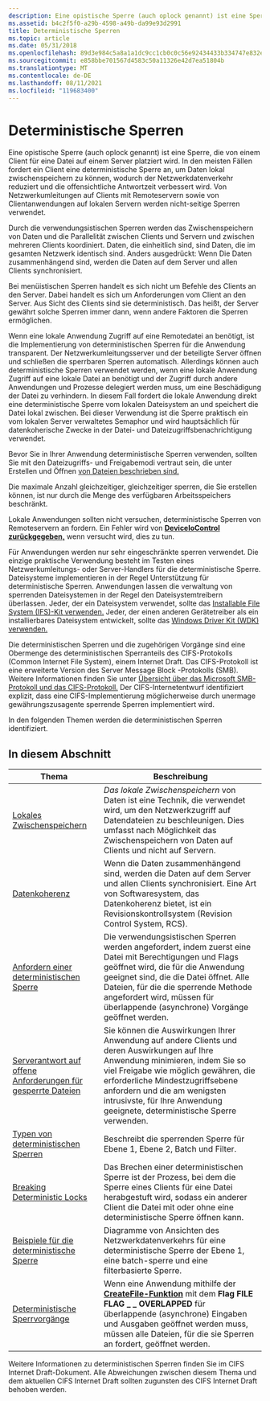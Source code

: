 ```yaml
---
description: Eine opistische Sperre (auch oplock genannt) ist eine Sperre, die von einem Client für eine Datei auf einem Server platziert wird.
ms.assetid: b4c2f5f0-a29b-4598-a49b-da99e93d2991
title: Deterministische Sperren
ms.topic: article
ms.date: 05/31/2018
ms.openlocfilehash: 89d3e984c5a8a1a1dc9cc1cb0c0c56e92434433b334747e832ea7f3bdf62d3da
ms.sourcegitcommit: e858bbe701567d4583c50a11326e42d7ea51804b
ms.translationtype: MT
ms.contentlocale: de-DE
ms.lasthandoff: 08/11/2021
ms.locfileid: "119683400"
---
```

# <a name="opportunistic-locks"></a>Deterministische Sperren

Eine opistische Sperre (auch oplock genannt) ist eine Sperre, die von einem Client für eine Datei auf einem Server platziert wird. In den meisten Fällen fordert ein Client eine deterministische Sperre an, um Daten lokal zwischenspeichern zu können, wodurch der Netzwerkdatenverkehr reduziert und die offensichtliche Antwortzeit verbessert wird. Von Netzwerkumleitungen auf Clients mit Remoteservern sowie von Clientanwendungen auf lokalen Servern werden nicht-seitige Sperren verwendet.

Durch die verwendungsistischen Sperren werden das Zwischenspeichern von Daten und die Parallelität zwischen Clients und Servern und zwischen mehreren Clients koordiniert. Daten, die einheitlich sind, sind Daten, die im gesamten Netzwerk identisch sind. Anders ausgedrückt: Wenn Die Daten zusammenhängend sind, werden die Daten auf dem Server und allen Clients synchronisiert.

Bei menüistischen Sperren handelt es sich nicht um Befehle des Clients an den Server. Dabei handelt es sich um Anforderungen vom Client an den Server. Aus Sicht des Clients sind sie deterministisch. Das heißt, der Server gewährt solche Sperren immer dann, wenn andere Faktoren die Sperren ermöglichen.

Wenn eine lokale Anwendung Zugriff auf eine Remotedatei an benötigt, ist die Implementierung von deterministischen Sperren für die Anwendung transparent. Der Netzwerkumleitungsserver und der beteiligte Server öffnen und schließen die sperrbaren Sperren automatisch. Allerdings können auch deterministische Sperren verwendet werden, wenn eine lokale Anwendung Zugriff auf eine lokale Datei an benötigt und der Zugriff durch andere Anwendungen und Prozesse delegiert werden muss, um eine Beschädigung der Datei zu verhindern. In diesem Fall fordert die lokale Anwendung direkt eine deterministische Sperre vom lokalen Dateisystem an und speichert die Datei lokal zwischen. Bei dieser Verwendung ist die Sperre praktisch ein vom lokalen Server verwaltetes Semaphor und wird hauptsächlich für datenkoherische Zwecke in der Datei- und Dateizugriffsbenachrichtigung verwendet.

Bevor Sie in Ihrer Anwendung deterministische Sperren verwenden, sollten Sie mit den Dateizugriffs- und Freigabemodi vertraut sein, die unter Erstellen und Öffnen [von Dateien beschrieben sind.](creating-and-opening-files.md)

Die maximale Anzahl gleichzeitiger, gleichzeitiger sperren, die Sie erstellen können, ist nur durch die Menge des verfügbaren Arbeitsspeichers beschränkt.

Lokale Anwendungen sollten nicht versuchen, deterministische Sperren von Remoteservern an fordern. Ein Fehler wird von [**DeviceIoControl zurückgegeben,**](/windows/desktop/api/ioapiset/nf-ioapiset-deviceiocontrol) wenn versucht wird, dies zu tun.

Für Anwendungen werden nur sehr eingeschränkte sperren verwendet. Die einzige praktische Verwendung besteht im Testen eines Netzwerkumleitungs- oder Server-Handlers für die deterministische Sperre. Dateisysteme implementieren in der Regel Unterstützung für deterministische Sperren. Anwendungen lassen die verwaltung von sperrenden Dateisystemen in der Regel den Dateisystemtreibern überlassen. Jeder, der ein Dateisystem verwendet, sollte das [Installable File System (IFS)-Kit verwenden.](https://www.microsoft.com/whdc/devtools/ifskit/default.mspx) Jeder, der einen anderen Gerätetreiber als ein installierbares Dateisystem entwickelt, sollte das [Windows Driver Kit (WDK) verwenden.](https://www.microsoft.com/?ref=go)

Die deterministischen Sperren und die zugehörigen Vorgänge sind eine Obermenge des deterministischen Sperranteils des CIFS-Protokolls (Common Internet File System), einem Internet Draft. Das CIFS-Protokoll ist eine erweiterte Version des Server Message Block -Protokolls (SMB). Weitere Informationen finden Sie unter [Übersicht über das Microsoft SMB-Protokoll und das CIFS-Protokoll.](microsoft-smb-protocol-and-cifs-protocol-overview.md) Der CIFS-Internetentwurf identifiziert explizit, dass eine CIFS-Implementierung möglicherweise durch unermage gewährungszusagente sperrende Sperren implementiert wird.

In den folgenden Themen werden die deterministischen Sperren identifiziert.

## <a name="in-this-section"></a>In diesem Abschnitt



| Thema                                                                                                               | Beschreibung                                                                                                                                                                                                                                                                                       |
|---------------------------------------------------------------------------------------------------------------------|---------------------------------------------------------------------------------------------------------------------------------------------------------------------------------------------------------------------------------------------------------------------------------------------------|
| [Lokales Zwischenspeichern](local-caching.md)<br/>                                                                       | *Das lokale Zwischenspeichern* von Daten ist eine Technik, die verwendet wird, um den Netzwerkzugriff auf Datendateien zu beschleunigen. Dies umfasst nach Möglichkeit das Zwischenspeichern von Daten auf Clients und nicht auf Servern.<br/>                                                                                                                           |
| [Datenkoherenz](data-coherency.md)<br/>                                                                     | Wenn die Daten zusammenhängend sind, werden die Daten auf dem Server und allen Clients synchronisiert. Eine Art von Softwaresystem, das Datenkoherenz bietet, ist ein Revisionskontrollsystem (Revision Control System, RCS).<br/>                                                                                                              |
| [Anfordern einer deterministischen Sperre](how-to-request-an-opportunistic-lock.md)<br/>                         | Die verwendungsistischen Sperren werden angefordert, indem zuerst eine Datei mit Berechtigungen und Flags geöffnet wird, die für die Anwendung geeignet sind, die die Datei öffnet. Alle Dateien, für die die sperrende Methode angefordert wird, müssen für überlappende (asynchrone) Vorgänge geöffnet werden.<br/>                                |
| [Serverantwort auf offene Anforderungen für gesperrte Dateien](server-response-to-open-requests-on-locked-files.md)<br/> | Sie können die Auswirkungen Ihrer Anwendung auf andere Clients und deren Auswirkungen auf Ihre Anwendung minimieren, indem Sie so viel Freigabe wie möglich gewähren, die erforderliche Mindestzugriffsebene anfordern und die am wenigsten intrusivste, für Ihre Anwendung geeignete, deterministische Sperre verwenden.<br/> |
| [Typen von deterministischen Sperren](types-of-opportunistic-locks.md)<br/>                                         | Beschreibt die sperrenden Sperre für Ebene 1, Ebene 2, Batch und Filter.<br/>                                                                                                                                                                                                                     |
| [Breaking Deterministic Locks](breaking-opportunistic-locks.md)<br/>                                         | Das Brechen einer deterministischen Sperre ist der Prozess, bei dem die Sperre eines Clients für eine Datei herabgestuft wird, sodass ein anderer Client die Datei mit oder ohne eine deterministische Sperre öffnen kann.<br/>                                                                                                     |
| [Beispiele für die deterministische Sperre](opportunistic-lock-examples.md)<br/>                                           | Diagramme von Ansichten des Netzwerkdatenverkehrs für eine deterministische Sperre der Ebene 1, eine batch-sperre und eine filterbasierte Sperre.<br/>                                                                                                                                                       |
| [Deterministische Sperrvorgänge](opportunistic-lock-operations.md)<br/>                                       | Wenn eine Anwendung mithilfe der [**CreateFile-Funktion**](/windows/desktop/api/FileAPI/nf-fileapi-createfilea) mit dem **Flag FILE FLAG \_ \_ OVERLAPPED** für überlappende (asynchrone) Eingaben und Ausgaben geöffnet werden muss, müssen alle Dateien, für die sie Sperren an fordert, geöffnet werden.<br/>                                   |



 

Weitere Informationen zu deterministischen Sperren finden Sie im CIFS Internet Draft-Dokument. Alle Abweichungen zwischen diesem Thema und dem aktuellen CIFS Internet Draft sollten zugunsten des CIFS Internet Draft behoben werden.

 

